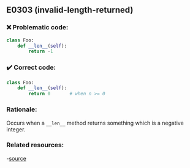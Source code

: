 ## E0303 (invalid-length-returned)

### :x: Problematic code:

```python
class Foo:
    def __len__(self):
        return -1
```

### :heavy_check_mark: Correct code:

```python
class Foo:
    def __len__(self):
        return 0       # when n >= 0
```

### Rationale:

Occurs when a `__len__` method returns something which is a negative integer.

### Related resources:
-[source](https://stackoverflow.com/questions/8909932/how-to-overload-pythons-bool-method)
